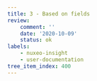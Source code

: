 ```yaml
---
title: 3 - Based on fields
review:
    comment: ''
    date: '2020-10-09'
    status: ok
labels:
    - nuxeo-insight
    - user-documentation
tree_item_index: 400
---
```

